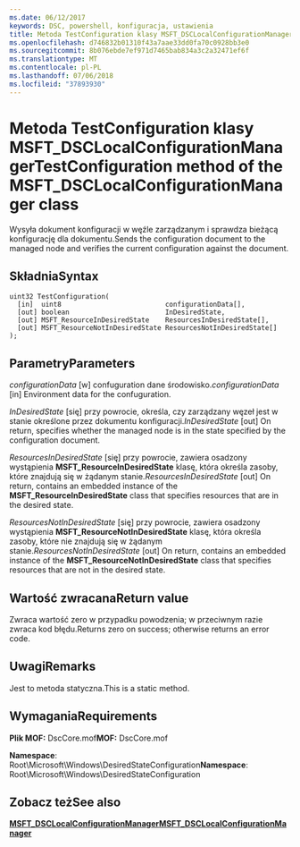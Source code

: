 ```yaml
---
ms.date: 06/12/2017
keywords: DSC, powershell, konfiguracja, ustawienia
title: Metoda TestConfiguration klasy MSFT_DSCLocalConfigurationManager
ms.openlocfilehash: d746832b01310f43a7aae33dd0fa70c0928bb3e0
ms.sourcegitcommit: 8b076ebde7ef971d7465bab834a3c2a32471ef6f
ms.translationtype: MT
ms.contentlocale: pl-PL
ms.lasthandoff: 07/06/2018
ms.locfileid: "37893930"
---
```

# <a name="testconfiguration-method-of-the-msftdsclocalconfigurationmanager-class"></a><span data-ttu-id="3bce5-103">Metoda TestConfiguration klasy MSFT_DSCLocalConfigurationManager</span><span class="sxs-lookup"><span data-stu-id="3bce5-103">TestConfiguration method of the MSFT_DSCLocalConfigurationManager class</span></span>

<span data-ttu-id="3bce5-104">Wysyła dokument konfiguracji w węźle zarządzanym i sprawdza bieżącą konfigurację dla dokumentu.</span><span class="sxs-lookup"><span data-stu-id="3bce5-104">Sends the configuration document to the managed node and verifies the current configuration against the document.</span></span>

## <a name="syntax"></a><span data-ttu-id="3bce5-105">Składnia</span><span class="sxs-lookup"><span data-stu-id="3bce5-105">Syntax</span></span>

```mof
uint32 TestConfiguration(
  [in]  uint8                          configurationData[],
  [out] boolean                        InDesiredState,
  [out] MSFT_ResourceInDesiredState    ResourcesInDesiredState[],
  [out] MSFT_ResourceNotInDesiredState ResourcesNotInDesiredState[]
);
```

## <a name="parameters"></a><span data-ttu-id="3bce5-106">Parametry</span><span class="sxs-lookup"><span data-stu-id="3bce5-106">Parameters</span></span>

<span data-ttu-id="3bce5-107">*configurationData* \[w\] confuguration dane środowisko.</span><span class="sxs-lookup"><span data-stu-id="3bce5-107">*configurationData* \[in\] Environment data for the confuguration.</span></span>

<span data-ttu-id="3bce5-108">*InDesiredState* \[się\] przy powrocie, określa, czy zarządzany węzeł jest w stanie określone przez dokumentu konfiguracji.</span><span class="sxs-lookup"><span data-stu-id="3bce5-108">*InDesiredState* \[out\] On return, specifies whether the managed node is in the state specified by the configuration document.</span></span>

<span data-ttu-id="3bce5-109">*ResourcesInDesiredState* \[się\] przy powrocie, zawiera osadzony wystąpienia **MSFT_ResourceInDesiredState** klasę, która określa zasoby, które znajdują się w żądanym stanie.</span><span class="sxs-lookup"><span data-stu-id="3bce5-109">*ResourcesInDesiredState* \[out\] On return, contains an embedded instance of the **MSFT_ResourceInDesiredState** class that specifies resources that are in the desired state.</span></span>

<span data-ttu-id="3bce5-110">*ResourcesNotInDesiredState* \[się\] przy powrocie, zawiera osadzony wystąpienia **MSFT_ResourceNotInDesiredState** klasę, która określa zasoby, które nie znajdują się w żądanym stanie.</span><span class="sxs-lookup"><span data-stu-id="3bce5-110">*ResourcesNotInDesiredState* \[out\] On return, contains an embedded instance of the **MSFT_ResourceNotInDesiredState** class that specifies resources that are not in the desired state.</span></span>

## <a name="return-value"></a><span data-ttu-id="3bce5-111">Wartość zwracana</span><span class="sxs-lookup"><span data-stu-id="3bce5-111">Return value</span></span>

<span data-ttu-id="3bce5-112">Zwraca wartość zero w przypadku powodzenia; w przeciwnym razie zwraca kod błędu.</span><span class="sxs-lookup"><span data-stu-id="3bce5-112">Returns zero on success; otherwise returns an error code.</span></span>

## <a name="remarks"></a><span data-ttu-id="3bce5-113">Uwagi</span><span class="sxs-lookup"><span data-stu-id="3bce5-113">Remarks</span></span>

<span data-ttu-id="3bce5-114">Jest to metoda statyczna.</span><span class="sxs-lookup"><span data-stu-id="3bce5-114">This is a static method.</span></span>

## <a name="requirements"></a><span data-ttu-id="3bce5-115">Wymagania</span><span class="sxs-lookup"><span data-stu-id="3bce5-115">Requirements</span></span>

<span data-ttu-id="3bce5-116">**Plik MOF:** DscCore.mof</span><span class="sxs-lookup"><span data-stu-id="3bce5-116">**MOF:** DscCore.mof</span></span>

<span data-ttu-id="3bce5-117">**Namespace**: Root\Microsoft\Windows\DesiredStateConfiguration</span><span class="sxs-lookup"><span data-stu-id="3bce5-117">**Namespace**: Root\Microsoft\Windows\DesiredStateConfiguration</span></span>

## <a name="see-also"></a><span data-ttu-id="3bce5-118">Zobacz też</span><span class="sxs-lookup"><span data-stu-id="3bce5-118">See also</span></span>

[<span data-ttu-id="3bce5-119">**MSFT_DSCLocalConfigurationManager**</span><span class="sxs-lookup"><span data-stu-id="3bce5-119">**MSFT_DSCLocalConfigurationManager**</span></span>](msft-dsclocalconfigurationmanager.md)
